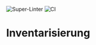 ![Super-Linter](https://github.com/SaveApis/Inventarisierung/actions/workflows/lint.yml/badge.svg)
![CI](https://github.com/SaveApis/Inventarisierung/actions/workflows/ci.yml/badge.svg)

# Inventarisierung